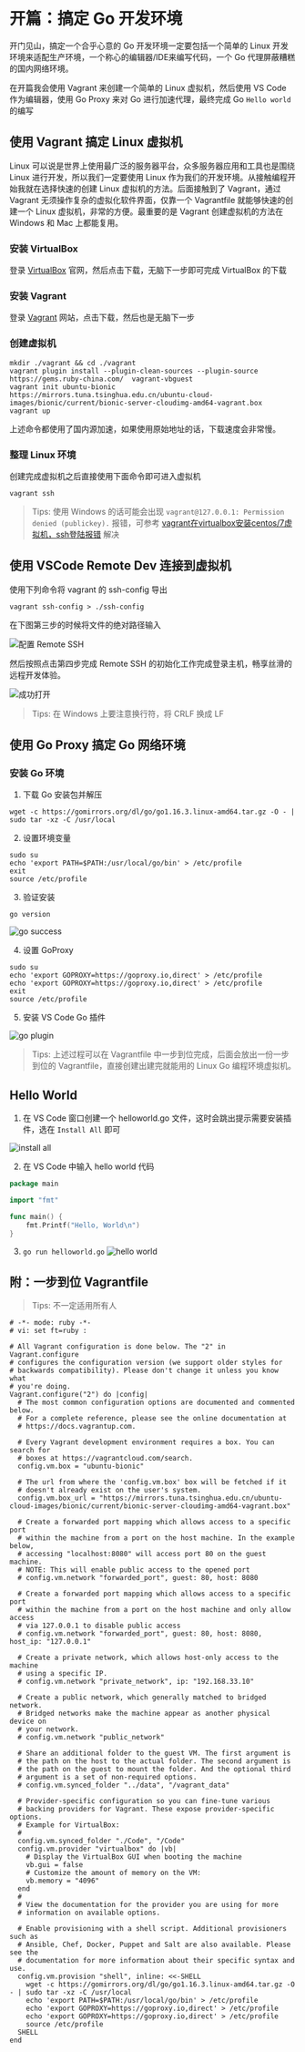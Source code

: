 # 开篇：搞定 Go 开发环境

开门见山，搞定一个合乎心意的 Go 开发环境一定要包括一个简单的 Linux 开发环境来适配生产环境，一个称心的编辑器/IDE来编写代码，一个 Go 代理屏蔽糟糕的国内网络环境。

在开篇我会使用 Vagrant 来创建一个简单的 Linux 虚拟机，然后使用 VS Code 作为编辑器，使用 Go Proxy 来对 Go 进行加速代理，最终完成 Go `Hello world` 的编写

## 使用 Vagrant 搞定 Linux 虚拟机

Linux 可以说是世界上使用最广泛的服务器平台，众多服务器应用和工具也是围绕 Linux 进行开发，所以我们一定要使用 Linux 作为我们的开发环境。从接触编程开始我就在选择快速的创建 Linux 虚拟机的方法。后面接触到了 Vagrant，通过 Vagrant 无须操作复杂的虚拟化软件界面，仅靠一个 Vagrantfile 就能够快速的创建一个 Linux 虚拟机，非常的方便。最重要的是 Vagrant 创建虚拟机的方法在 Windows 和 Mac 上都能复用。

### 安装 VirtualBox

登录 [VirtualBox](https://www.virtualbox.org/) 官网，然后点击下载，无脑下一步即可完成 VirtualBox 的下载

### 安装 Vagrant

登录 [Vagrant](https://www.vagrantup.com/downloads) 网站，点击下载，然后也是无脑下一步

### 创建虚拟机

```shell
mkdir ./vagrant && cd ./vagrant
vagrant plugin install --plugin-clean-sources --plugin-source https://gems.ruby-china.com/  vagrant-vbguest
vagrant init ubuntu-bionic https://mirrors.tuna.tsinghua.edu.cn/ubuntu-cloud-images/bionic/current/bionic-server-cloudimg-amd64-vagrant.box
vagrant up
```

上述命令都使用了国内源加速，如果使用原始地址的话，下载速度会非常慢。

### 整理 Linux 环境

创建完成虚拟机之后直接使用下面命令即可进入虚拟机

```shell
vagrant ssh 
```

> Tips: 使用 Windows 的话可能会出现 `vagrant@127.0.0.1: Permission denied (publickey).` 报错，可参考 [vagrant在virtualbox安装centos/7虚拟机，ssh登陆报错](https://blog.csdn.net/u010886217/article/details/91462648) 解决

## 使用 VSCode Remote Dev 连接到虚拟机

使用下列命令将 vagrant 的 ssh-config 导出

```shell
vagrant ssh-config > ./ssh-config

```

在下图第三步的时候将文件的绝对路径输入

![配置 Remote SSH](./img/remote.ssh.png)

然后按照点击第四步完成 Remote SSH 的初始化工作完成登录主机，畅享丝滑的远程开发体验。

![成功打开](./img/remote.ssh.success.png)

>Tips: 在 Windows 上要注意换行符，将 CRLF 换成 LF
## 使用 Go Proxy 搞定 Go 网络环境

### 安装 Go 环境

1. 下载 Go 安装包并解压

```shell
wget -c https://gomirrors.org/dl/go/go1.16.3.linux-amd64.tar.gz -O - | sudo tar -xz -C /usr/local
```

2. 设置环境变量

```shell
sudo su
echo 'export PATH=$PATH:/usr/local/go/bin' > /etc/profile
exit
source /etc/profile
```

3. 验证安装

```shell
go version
```

![go success](./img/go-success.png)


4. 设置 GoProxy

```shell
sudo su
echo 'export GOPROXY=https://goproxy.io,direct' > /etc/profile
echo 'export GOPROXY=https://goproxy.io,direct' > /etc/profile
exit
source /etc/profile
```

5. 安装 VS Code Go 插件

![go plugin](./img/go-plugin.png)


> Tips: 上述过程可以在 Vagrantfile 中一步到位完成，后面会放出一份一步到位的 Vagrantfile，直接创建出建完就能用的 Linux Go 编程环境虚拟机。

## Hello World

1. 在 VS Code 窗口创建一个 helloworld.go 文件，这时会跳出提示需要安装插件，选在 `Install All` 即可

![install all](./img/go-plugin2.png)

2. 在 VS Code 中输入 hello world 代码

```go
package main

import "fmt"

func main() {
	fmt.Printf("Hello, World\n")
}
```

3. `go run helloworld.go`
![hello world](./img/helloworld.png)

## 附：一步到位 Vagrantfile

>Tips: 不一定适用所有人

``` vagrantfile
# -*- mode: ruby -*-
# vi: set ft=ruby :

# All Vagrant configuration is done below. The "2" in Vagrant.configure
# configures the configuration version (we support older styles for
# backwards compatibility). Please don't change it unless you know what
# you're doing.
Vagrant.configure("2") do |config|
  # The most common configuration options are documented and commented below.
  # For a complete reference, please see the online documentation at
  # https://docs.vagrantup.com.

  # Every Vagrant development environment requires a box. You can search for
  # boxes at https://vagrantcloud.com/search.
  config.vm.box = "ubuntu-bionic"

  # The url from where the 'config.vm.box' box will be fetched if it
  # doesn't already exist on the user's system.
  config.vm.box_url = "https://mirrors.tuna.tsinghua.edu.cn/ubuntu-cloud-images/bionic/current/bionic-server-cloudimg-amd64-vagrant.box"

  # Create a forwarded port mapping which allows access to a specific port
  # within the machine from a port on the host machine. In the example below,
  # accessing "localhost:8080" will access port 80 on the guest machine.
  # NOTE: This will enable public access to the opened port
  # config.vm.network "forwarded_port", guest: 80, host: 8080

  # Create a forwarded port mapping which allows access to a specific port
  # within the machine from a port on the host machine and only allow access
  # via 127.0.0.1 to disable public access
  # config.vm.network "forwarded_port", guest: 80, host: 8080, host_ip: "127.0.0.1"

  # Create a private network, which allows host-only access to the machine
  # using a specific IP.
  # config.vm.network "private_network", ip: "192.168.33.10"

  # Create a public network, which generally matched to bridged network.
  # Bridged networks make the machine appear as another physical device on
  # your network.
  # config.vm.network "public_network"

  # Share an additional folder to the guest VM. The first argument is
  # the path on the host to the actual folder. The second argument is
  # the path on the guest to mount the folder. And the optional third
  # argument is a set of non-required options.
  # config.vm.synced_folder "../data", "/vagrant_data"

  # Provider-specific configuration so you can fine-tune various
  # backing providers for Vagrant. These expose provider-specific options.
  # Example for VirtualBox:
  #
  config.vm.synced_folder "./Code", "/Code"
  config.vm.provider "virtualbox" do |vb|
    # Display the VirtualBox GUI when booting the machine
    vb.gui = false
    # Customize the amount of memory on the VM:
    vb.memory = "4096"
  end
  #
  # View the documentation for the provider you are using for more
  # information on available options.

  # Enable provisioning with a shell script. Additional provisioners such as
  # Ansible, Chef, Docker, Puppet and Salt are also available. Please see the
  # documentation for more information about their specific syntax and use.
  config.vm.provision "shell", inline: <<-SHELL
    wget -c https://gomirrors.org/dl/go/go1.16.3.linux-amd64.tar.gz -O - | sudo tar -xz -C /usr/local
    echo 'export PATH=$PATH:/usr/local/go/bin' > /etc/profile
    echo 'export GOPROXY=https://goproxy.io,direct' > /etc/profile
    echo 'export GOPROXY=https://goproxy.io,direct' > /etc/profile
    source /etc/profile
  SHELL
end
```